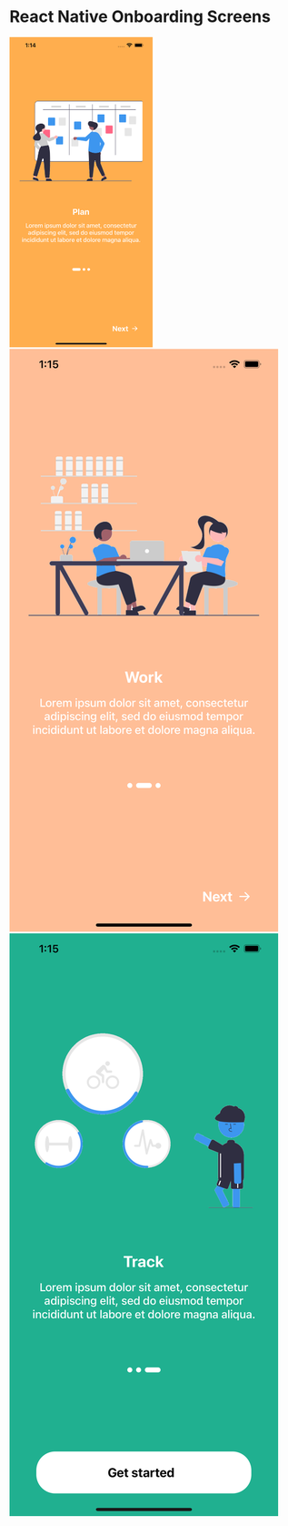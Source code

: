 # React Native Onboarding Screens

<img src="assets/readme-assets/sc1.png" width="50%" height="50%" title="Screen 1">
<img src="assets/readme-assets/sc2.png" title="Screen 2">
<img src="assets/readme-assets/sc3.png" title="Screen 3">
